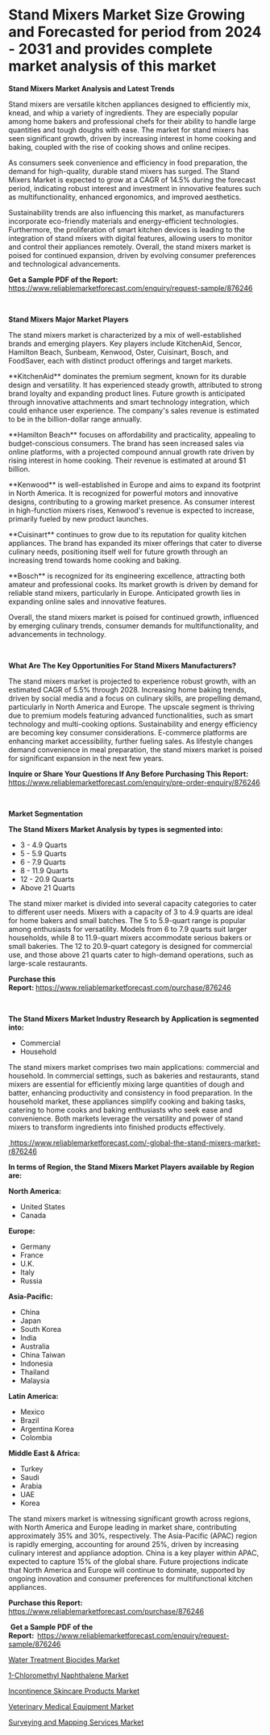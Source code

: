 <p><h1>Stand Mixers Market Size Growing and Forecasted for period from 2024 - 2031 and provides complete market analysis of this market</h1></p><p><strong>Stand Mixers Market Analysis and Latest Trends</strong></p>
<p><p>Stand mixers are versatile kitchen appliances designed to efficiently mix, knead, and whip a variety of ingredients. They are especially popular among home bakers and professional chefs for their ability to handle large quantities and tough doughs with ease. The market for stand mixers has seen significant growth, driven by increasing interest in home cooking and baking, coupled with the rise of cooking shows and online recipes. </p><p>As consumers seek convenience and efficiency in food preparation, the demand for high-quality, durable stand mixers has surged. The Stand Mixers Market is expected to grow at a CAGR of 14.5% during the forecast period, indicating robust interest and investment in innovative features such as multifunctionality, enhanced ergonomics, and improved aesthetics. </p><p>Sustainability trends are also influencing this market, as manufacturers incorporate eco-friendly materials and energy-efficient technologies. Furthermore, the proliferation of smart kitchen devices is leading to the integration of stand mixers with digital features, allowing users to monitor and control their appliances remotely. Overall, the stand mixers market is poised for continued expansion, driven by evolving consumer preferences and technological advancements.</p></p>
<p><strong>Get a Sample PDF of the Report:&nbsp;</strong> <a href="https://www.reliablemarketforecast.com/enquiry/request-sample/876246?utm_campaign=1141&utm_medium=2&utm_source=Github&utm_content=ia&utm_term=03122024&utm_id=stand-mixers">https://www.reliablemarketforecast.com/enquiry/request-sample/876246</a></p>
<p>&nbsp;</p>
<p><strong>Stand Mixers Major Market Players</strong></p>
<p><p>The stand mixers market is characterized by a mix of well-established brands and emerging players. Key players include KitchenAid, Sencor, Hamilton Beach, Sunbeam, Kenwood, Oster, Cuisinart, Bosch, and FoodSaver, each with distinct product offerings and target markets.</p><p>**KitchenAid** dominates the premium segment, known for its durable design and versatility. It has experienced steady growth, attributed to strong brand loyalty and expanding product lines. Future growth is anticipated through innovative attachments and smart technology integration, which could enhance user experience. The company's sales revenue is estimated to be in the billion-dollar range annually.</p><p>**Hamilton Beach** focuses on affordability and practicality, appealing to budget-conscious consumers. The brand has seen increased sales via online platforms, with a projected compound annual growth rate driven by rising interest in home cooking. Their revenue is estimated at around $1 billion.</p><p>**Kenwood** is well-established in Europe and aims to expand its footprint in North America. It is recognized for powerful motors and innovative designs, contributing to a growing market presence. As consumer interest in high-function mixers rises, Kenwood's revenue is expected to increase, primarily fueled by new product launches.</p><p>**Cuisinart** continues to grow due to its reputation for quality kitchen appliances. The brand has expanded its mixer offerings that cater to diverse culinary needs, positioning itself well for future growth through an increasing trend towards home cooking and baking.</p><p>**Bosch** is recognized for its engineering excellence, attracting both amateur and professional cooks. Its market growth is driven by demand for reliable stand mixers, particularly in Europe. Anticipated growth lies in expanding online sales and innovative features. </p><p>Overall, the stand mixers market is poised for continued growth, influenced by emerging culinary trends, consumer demands for multifunctionality, and advancements in technology.</p></p>
<p>&nbsp;</p>
<p><strong>What Are The Key Opportunities For Stand Mixers Manufacturers?</strong></p>
<p><p>The stand mixers market is projected to experience robust growth, with an estimated CAGR of 5.5% through 2028. Increasing home baking trends, driven by social media and a focus on culinary skills, are propelling demand, particularly in North America and Europe. The upscale segment is thriving due to premium models featuring advanced functionalities, such as smart technology and multi-cooking options. Sustainability and energy efficiency are becoming key consumer considerations. E-commerce platforms are enhancing market accessibility, further fueling sales. As lifestyle changes demand convenience in meal preparation, the stand mixers market is poised for significant expansion in the next few years.</p></p>
<p><strong>Inquire or Share Your Questions If Any Before Purchasing This Report:</strong> <a href="https://www.reliablemarketforecast.com/enquiry/pre-order-enquiry/876246?utm_campaign=1141&utm_medium=2&utm_source=Github&utm_content=ia&utm_term=03122024&utm_id=stand-mixers">https://www.reliablemarketforecast.com/enquiry/pre-order-enquiry/876246</a></p>
<p>&nbsp;</p>
<p><strong>Market Segmentation</strong></p>
<p><strong>The Stand Mixers Market Analysis by types is segmented into:</strong></p>
<p><ul><li>3 - 4.9 Quarts</li><li>5 - 5.9 Quarts</li><li>6 - 7.9 Quarts</li><li>8 - 11.9 Quarts</li><li>12 - 20.9 Quarts</li><li>Above 21 Quarts</li></ul></p>
<p><p>The stand mixer market is divided into several capacity categories to cater to different user needs. Mixers with a capacity of 3 to 4.9 quarts are ideal for home bakers and small batches. The 5 to 5.9-quart range is popular among enthusiasts for versatility. Models from 6 to 7.9 quarts suit larger households, while 8 to 11.9-quart mixers accommodate serious bakers or small bakeries. The 12 to 20.9-quart category is designed for commercial use, and those above 21 quarts cater to high-demand operations, such as large-scale restaurants.</p></p>
<p><strong>Purchase this Report:&nbsp;</strong><a href="https://www.reliablemarketforecast.com/purchase/876246?utm_campaign=1141&utm_medium=2&utm_source=Github&utm_content=ia&utm_term=03122024&utm_id=stand-mixers">https://www.reliablemarketforecast.com/purchase/876246</a></p>
<p>&nbsp;</p>
<p><strong>The Stand Mixers Market Industry Research by Application is segmented into:</strong></p>
<p><ul><li>Commercial</li><li>Household</li></ul></p>
<p><p>The stand mixers market comprises two main applications: commercial and household. In commercial settings, such as bakeries and restaurants, stand mixers are essential for efficiently mixing large quantities of dough and batter, enhancing productivity and consistency in food preparation. In the household market, these appliances simplify cooking and baking tasks, catering to home cooks and baking enthusiasts who seek ease and convenience. Both markets leverage the versatility and power of stand mixers to transform ingredients into finished products effectively.</p></p>
<p><a href="https://www.reliablemarketforecast.com/-global-the-stand-mixers-market-r876246?utm_campaign=1141&utm_medium=2&utm_source=Github&utm_content=ia&utm_term=03122024&utm_id=stand-mixers">&nbsp;https://www.reliablemarketforecast.com/-global-the-stand-mixers-market-r876246</a></p>
<p><strong>In terms of Region, the Stand Mixers Market Players available by Region are:</strong></p>
<p>
    <p> <strong> North America: </strong>
        <ul>
            <li>United States</li>
            <li>Canada</li>
        </ul>
        </p> 
    <p> <strong> Europe: </strong>
        <ul>
            <li>Germany</li>
            <li>France</li>
            <li>U.K.</li>
            <li>Italy</li>
            <li>Russia</li>
        </ul>
        </p> 
    <p> <strong> Asia-Pacific: </strong>
        <ul>
            <li>China</li>
            <li>Japan</li>
            <li>South Korea</li>
            <li>India</li>
            <li>Australia</li>
            <li>China Taiwan</li>
            <li>Indonesia</li>
            <li>Thailand</li>
            <li>Malaysia</li>
        </ul>
        </p> 
    <p> <strong> Latin America: </strong>
        <ul>
            <li>Mexico</li>
            <li>Brazil</li>
            <li>Argentina Korea</li>
            <li>Colombia</li>
        </ul>
        </p> 
    <p> <strong> Middle East & Africa: </strong>
        <ul>
            <li>Turkey</li>
            <li>Saudi</li>
            <li>Arabia</li>
            <li>UAE</li>
            <li>Korea</li>
        </ul>
    </p>
    </p>
<p><p>The stand mixers market is witnessing significant growth across regions, with North America and Europe leading in market share, contributing approximately 35% and 30%, respectively. The Asia-Pacific (APAC) region is rapidly emerging, accounting for around 25%, driven by increasing culinary interest and appliance adoption. China is a key player within APAC, expected to capture 15% of the global share. Future projections indicate that North America and Europe will continue to dominate, supported by ongoing innovation and consumer preferences for multifunctional kitchen appliances.</p></p>
<p><strong>Purchase this Report: </strong><a href="https://www.reliablemarketforecast.com/purchase/876246?utm_campaign=1141&utm_medium=2&utm_source=Github&utm_content=ia&utm_term=03122024&utm_id=stand-mixers">https://www.reliablemarketforecast.com/purchase/876246</a></p>
<p>&nbsp;<strong>Get a Sample PDF of the Report:&nbsp;&nbsp;</strong><a href="https://www.reliablemarketforecast.com/enquiry/request-sample/876246?utm_campaign=1141&utm_medium=2&utm_source=Github&utm_content=ia&utm_term=03122024&utm_id=stand-mixers">https://www.reliablemarketforecast.com/enquiry/request-sample/876246</a></p>
<p><strong></strong></p>
<p><p><a href="https://issuu.com/reportprime-2/docs/water-treatment-biocides-market-size-2030.pptx?utm_campaign=1141&utm_medium=2&utm_source=Github&utm_content=ia&utm_term=03122024&utm_id=stand-mixers">Water Treatment Biocides Market</a></p><p><a href="https://issuu.com/reportprime-2/docs/1-chloromethyl-naphthalene-market-size-2030.pptx?utm_campaign=1141&utm_medium=2&utm_source=Github&utm_content=ia&utm_term=03122024&utm_id=stand-mixers">1-Chloromethyl Naphthalene Market</a></p><p><a href="https://www.linkedin.com/pulse/global-incontinence-skincare-products-market-sector2024-2031-6gjvc?utm_campaign=1141&utm_medium=2&utm_source=Github&utm_content=ia&utm_term=03122024&utm_id=stand-mixers">Incontinence Skincare Products Market</a></p><p><a href="https://www.linkedin.com/pulse/veterinary-medical-equipment-market-expected-continue-its-slaue?utm_campaign=1141&utm_medium=2&utm_source=Github&utm_content=ia&utm_term=03122024&utm_id=stand-mixers">Veterinary Medical Equipment Market</a></p><p><a href="https://www.linkedin.com/pulse/regulatory-insights-surveying-mapping-services-market-8aoee?utm_campaign=1141&utm_medium=2&utm_source=Github&utm_content=ia&utm_term=03122024&utm_id=stand-mixers">Surveying and Mapping Services Market</a></p></p>